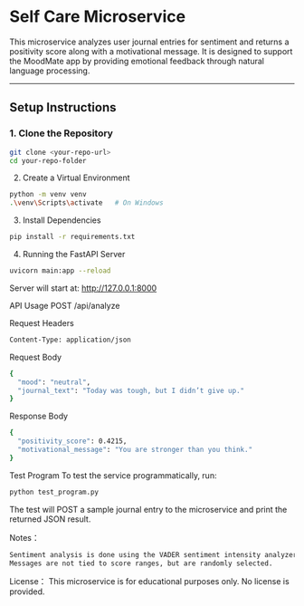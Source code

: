 #  Self Care Microservice

This microservice analyzes user journal entries for sentiment and returns a positivity score along with a motivational message. It is designed to support the MoodMate app by providing emotional feedback through natural language processing.

---

##  Setup Instructions

### 1. Clone the Repository

```bash
git clone <your-repo-url>
cd your-repo-folder
```

2. Create a Virtual Environment
 ```bash  
python -m venv venv
.\venv\Scripts\activate   # On Windows
```

3. Install Dependencies
```bash
pip install -r requirements.txt
```
4. Running the FastAPI Server
```bash
uvicorn main:app --reload
```
Server will start at: http://127.0.0.1:8000

API Usage
POST /api/analyze

Request Headers
```bash
Content-Type: application/json
```
Request Body
```bash
{
  "mood": "neutral",
  "journal_text": "Today was tough, but I didn’t give up."
}
```

Response Body
```bash
{
  "positivity_score": 0.4215,
  "motivational_message": "You are stronger than you think."
}
```

 Test Program
To test the service programmatically, run:
```bash
python test_program.py
```
The test will POST a sample journal entry to the microservice and print the returned JSON result.

Notes：
```bash
Sentiment analysis is done using the VADER sentiment intensity analyzer.
Messages are not tied to score ranges, but are randomly selected.
```
License：
This microservice is for educational purposes only. No license is provided.
